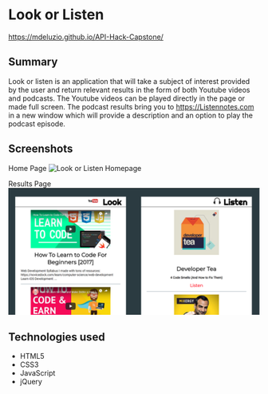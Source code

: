 Look or Listen
==============

https://mdeluzio.github.io/API-Hack-Capstone/

Summary
-------

Look or listen is an application that will take a subject of interest provided by the user and return relevant results in the
form of both Youtube videos and podcasts. The Youtube videos can be played directly in the page or made full screen. The podcast
results bring you to https://Listennotes.com in a new window which will provide a description and an option to play the podcast episode.



Screenshots
-----------
Home Page
![Look or Listen Homepage](/images/Look-or-Listen-Homepage.png)

Results Page
![Look or Listen Results Page](/images/Look-or-Listen-Results.png)

Technologies used
-----------------
* HTML5
* CSS3
* JavaScript
* jQuery
